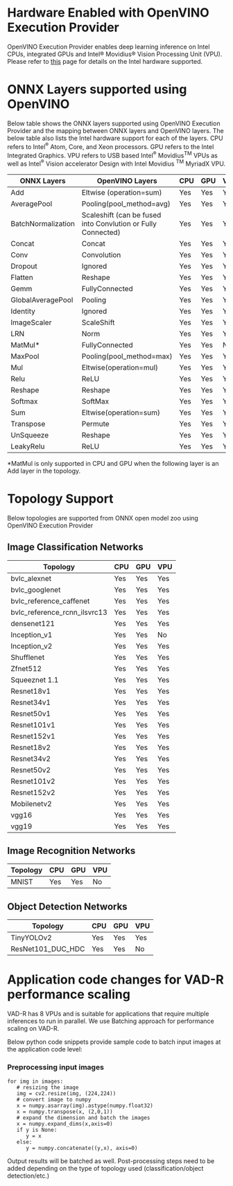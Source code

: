 # Hardware Enabled with OpenVINO Execution Provider

OpenVINO Execution Provider enables deep learning inference on Intel CPUs,  integrated GPUs and Intel® Movidius® Vision Processing Unit (VPU). Please refer to [this](https://software.intel.com/en-us/openvino-toolkit/hardware) page for details on the Intel hardware supported.

# ONNX Layers supported using OpenVINO

Below table shows the ONNX layers supported using OpenVINO Execution Provider and the mapping between ONNX layers and OpenVINO layers. The below table also lists the Intel hardware support for each of the layers. CPU refers to Intel<sup>®</sup>
Atom, Core, and Xeon processors. GPU refers to the Intel Integrated Graphics. VPU refers to USB based Intel<sup>®</sup> Movidius<sup>TM</sup>
VPUs as well as Intel<sup>®</sup> Vision accelerator Design with Intel Movidius <sup>TM</sup> MyriadX VPU. 

| **ONNX Layers** | **OpenVINO Layers** | **CPU** | **GPU** | **VPU** | 
| --- | --- | --- | --- | --- |
| Add | Eltwise (operation=sum) | Yes | Yes | Yes
| AveragePool | Pooling(pool\_method=avg) | Yes | Yes | Yes
| BatchNormalization | Scaleshift (can be fused into Convlution or Fully Connected) | Yes | Yes | Yes
| Concat  | Concat | Yes | Yes | Yes
| Conv | Convolution | Yes | Yes | Yes
| Dropout | Ignored | Yes | Yes | Yes
| Flatten  | Reshape | Yes | Yes | Yes
| Gemm | FullyConnected | Yes | Yes | Yes
| GlobalAveragePool | Pooling | Yes | Yes | Yes
| Identity | Ignored | Yes | Yes | Yes
| ImageScaler | ScaleShift  | Yes  | Yes  | Yes
| LRN  | Norm | Yes | Yes | Yes
| MatMul* | FullyConnected | Yes | Yes | No
| MaxPool | Pooling(pool\_method=max) | Yes | Yes | Yes
| Mul | Eltwise(operation=mul) | Yes | Yes | Yes
| Relu |  ReLU  | Yes | Yes | Yes
| Reshape | Reshape | Yes | Yes | Yes
|  Softmax  | SoftMax | Yes | Yes | Yes
| Sum | Eltwise(operation=sum) | Yes | Yes | Yes
| Transpose | Permute | Yes | Yes | Yes
| UnSqueeze | Reshape  | Yes  | Yes  | Yes
| LeakyRelu | ReLU | Yes  | Yes  | Yes

*MatMul is only supported in CPU and GPU when the following layer is an Add layer in the topology.  

# Topology Support

Below topologies are supported from ONNX open model zoo using OpenVINO Execution Provider

## Image Classification Networks

| **Topology** | **CPU** | **GPU** | **VPU** | 
| --- | --- | --- | --- |  
| bvlc\_alexnet | Yes | Yes | Yes
| bvlc\_googlenet | Yes | Yes | Yes
| bvlc\_reference\_caffenet | Yes | Yes | Yes 
| bvlc\_reference\_rcnn\_ilsvrc13 | Yes | Yes | Yes 
| densenet121 | Yes | Yes | Yes
| Inception\_v1 | Yes | Yes | No
| Inception\_v2 | Yes | Yes | Yes
| Shufflenet | Yes | Yes | Yes
| Zfnet512 | Yes | Yes | Yes 
| Squeeznet 1.1 | Yes | Yes | Yes
| Resnet18v1 | Yes | Yes | Yes
| Resnet34v1 | Yes | Yes | Yes
| Resnet50v1 | Yes | Yes | Yes
| Resnet101v1 | Yes | Yes | Yes
| Resnet152v1 | Yes | Yes | Yes
| Resnet18v2  | Yes | Yes | Yes
| Resnet34v2  | Yes | Yes | Yes
| Resnet50v2  | Yes | Yes | Yes
| Resnet101v2 | Yes | Yes | Yes
| Resnet152v2 | Yes | Yes | Yes 
| Mobilenetv2 | Yes | Yes | Yes
| vgg16       | Yes | Yes | Yes
| vgg19       | Yes | Yes | Yes

## Image Recognition Networks

| **Topology** | **CPU** | **GPU** | **VPU** | 
| --- | --- | --- | --- | 
| MNIST | Yes | Yes | No

## Object Detection Networks

| **Topology** | **CPU** | **GPU** | **VPU** | 
| --- | --- | --- | --- | 
|TinyYOLOv2 | Yes | Yes | Yes
| ResNet101\_DUC\_HDC | Yes | Yes | No 

# Application code changes for VAD-R performance scaling

VAD-R has 8 VPUs and is suitable for applications that require multiple inferences to run in parallel. We use Batching approach for performance scaling on VAD-R. 

Below python code snippets provide sample code to batch input images at the application code level:

### Preprocessing input images
~~~
for img in images:
   # resizing the image
   img = cv2.resize(img, (224,224))  
   # convert image to numpy 
   x = numpy.asarray(img).astype(numpy.float32) 
   x = numpy.transpose(x, (2,0,1)) 
   # expand the dimension and batch the images
   x = numpy.expand_dims(x,axis=0) 
   if y is None: 
      y = x 
   else: 
      y = numpy.concatenate((y,x), axis=0) 
~~~

Output results will be batched as well. Post-processing steps need to be added depending on the type of topology used (classification/object detection/etc.)

